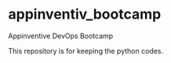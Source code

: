 # appinventiv_bootcamp
Appinventive DevOps Bootcamp

This repository is for keeping the python codes.

